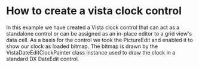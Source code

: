 # How to create a vista clock control


<p>In this example we have created a Vista clock control that can act as a standalone control or can be assigned as an in-place editor to a grid view's data cell. As a basis for the control we took the PictureEdit and enabled it to show our clock as loaded bitmap. The bitmap is drawn by the VistaDateEditClockPainter class instance used to draw the clock in a standard DX DateEdit control.</p>

<br/>


